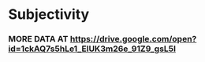 # Subjectivity

### MORE DATA AT https://drive.google.com/open?id=1ckAQ7s5hLe1_ElUK3m26e_91Z9_gsL5I
